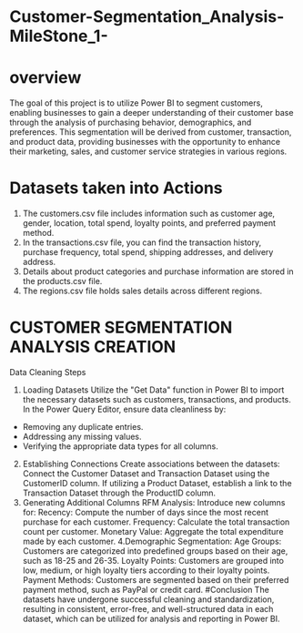 # Customer-Segmentation_Analysis-MileStone_1-
# overview 
The goal of this project is to utilize Power BI to segment customers, enabling businesses to gain a deeper understanding of their customer base through the analysis of purchasing behavior, demographics, and preferences. This segmentation will be derived from customer, transaction, and product data, providing businesses with the opportunity to enhance their marketing, sales, and customer service strategies in various regions.
# Datasets taken into Actions 
1. The customers.csv file includes information such as customer age, gender, location, total spend, loyalty points, and preferred payment method.
2. In the transactions.csv file, you can find the transaction history, purchase frequency, total spend, shipping addresses, and delivery address.
3. Details about product categories and purchase information are stored in the products.csv file.
4. The regions.csv file holds sales details across different regions.
# CUSTOMER SEGMENTATION ANALYSIS CREATION
Data Cleaning Steps 
1. Loading Datasets
Utilize the "Get Data" function in Power BI to import the necessary datasets such as customers, transactions, and products.
In the Power Query Editor, ensure data cleanliness by:
- Removing any duplicate entries.
- Addressing any missing values.
- Verifying the appropriate data types for all columns.
2. Establishing Connections
Create associations between the datasets:
Connect the Customer Dataset and Transaction Dataset using the CustomerID column.
If utilizing a Product Dataset, establish a link to the Transaction Dataset through the ProductID column.
3. Generating Additional Columns
RFM Analysis: Introduce new columns for:
Recency: Compute the number of days since the most recent purchase for each customer.
Frequency: Calculate the total transaction count per customer.
Monetary Value: Aggregate the total expenditure made by each customer.
4.Demographic Segmentation:
Age Groups: Customers are categorized into predefined groups based on their age, such as 18-25 and 26-35.
Loyalty Points: Customers are grouped into low, medium, or high loyalty tiers according to their loyalty points.
Payment Methods: Customers are segmented based on their preferred payment method, such as PayPal or credit card.
#Conclusion
The datasets have undergone successful cleaning and standardization, resulting in consistent, error-free, and well-structured data in each dataset, which can be utilized for analysis and reporting in Power BI.
